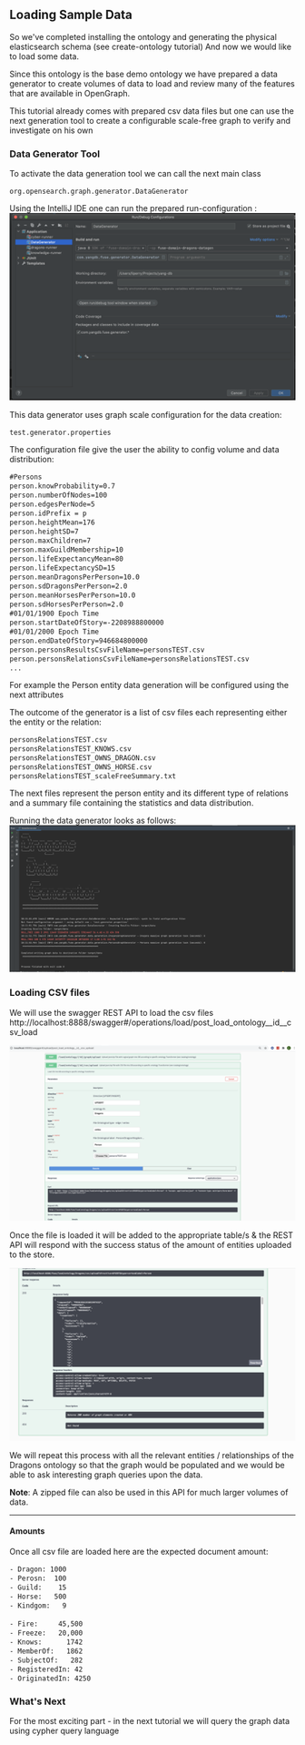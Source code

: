 ## Loading Sample Data
So we've completed installing the ontology and generating the physical elasticsearch schema (see create-ontology tutorial)
And now we would like to load some data.

Since this ontology is the base demo ontology we have prepared a data generator to create volumes of data to load and review many of the
features that are available in OpenGraph.

This tutorial already comes with prepared csv data files but one can use the next generation tool to create a configurable scale-free graph to verify and investigate
on his own

### Data Generator Tool
To activate the data generation tool we can call the next main class 
    
    org.opensearch.graph.generator.DataGenerator

Using the IntelliJ IDE one can run the prepared run-configuration :
![data generator](img/data-generator-run-config.png)

This data generator uses graph scale configuration for the data creation:

    test.generator.properties
The configuration file give the user the ability to config volume and data distribution:
    
    
    #Persons
    person.knowProbability=0.7
    person.numberOfNodes=100
    person.edgesPerNode=5
    person.idPrefix = p
    person.heightMean=176
    person.heightSD=7
    person.maxChildren=7
    person.maxGuildMembership=10
    person.lifeExpectancyMean=80
    person.lifeExpectancySD=15
    person.meanDragonsPerPerson=10.0
    person.sdDragonsPerPerson=2.0
    person.meanHorsesPerPerson=10.0
    person.sdHorsesPerPerson=2.0
    #01/01/1900 Epoch Time
    person.startDateOfStory=-2208988800000
    #01/01/2000 Epoch Time
    person.endDateOfStory=946684800000
    person.personsResultsCsvFileName=personsTEST.csv
    person.personsRelationsCsvFileName=personsRelationsTEST.csv
    ...    
For example the Person entity data generation will be configured using the next attributes

The outcome of the generator is a list of csv files each representing either the entity or the relation:

    personsRelationsTEST.csv
    personsRelationsTEST_KNOWS.csv
    personsRelationsTEST_OWNS_DRAGON.csv
    personsRelationsTEST_OWNS_HORSE.csv
    personsRelationsTEST_scaleFreeSummary.txt

The next files represent the person entity and its different type of relations and a summary file containing the statistics and data distribution.

Running the data generator looks as follows:
![data generator console](img/data-generator-console.png)

### Loading CSV files
We will use the swagger REST API to load the csv files http://localhost:8888/swagger#/operations/load/post_load_ontology__id__csv_load 

![OpenGraph-swagger-csv](img/yangdb-swagger-csv-upload.png)

Once the file is loaded it will be added to the appropriate table/s & the REST API will respond with the 
success status of the amount of entities uploaded to the store.

![OpenGraph-swagger-csv-result](img/yangdb-swagger-csv-upload-result.png)

We will repeat this process with all the relevant entities / relationships of the Dragons ontology so that the graph would be populated and
we would be able to ask interesting graph queries upon the data.

**Note**: A zipped file can also be used in this API for much larger volumes of data.

---

#### Amounts
Once all csv file are loaded here are the expected document amount:
 
    - Dragon: 1000
    - Perosn:  100
    - Guild:    15
    - Horse:   500
    - Kindgom:   9
    
    - Fire:     45,500
    - Freeze:   20,000
    - Knows:      1742
    - MemberOf:   1862
    - SubjectOf:   282
    - RegisteredIn: 42 
    - OriginatedIn: 4250

### What's Next
For the most exciting part - in the next tutorial we will query the graph data using cypher query language


    
